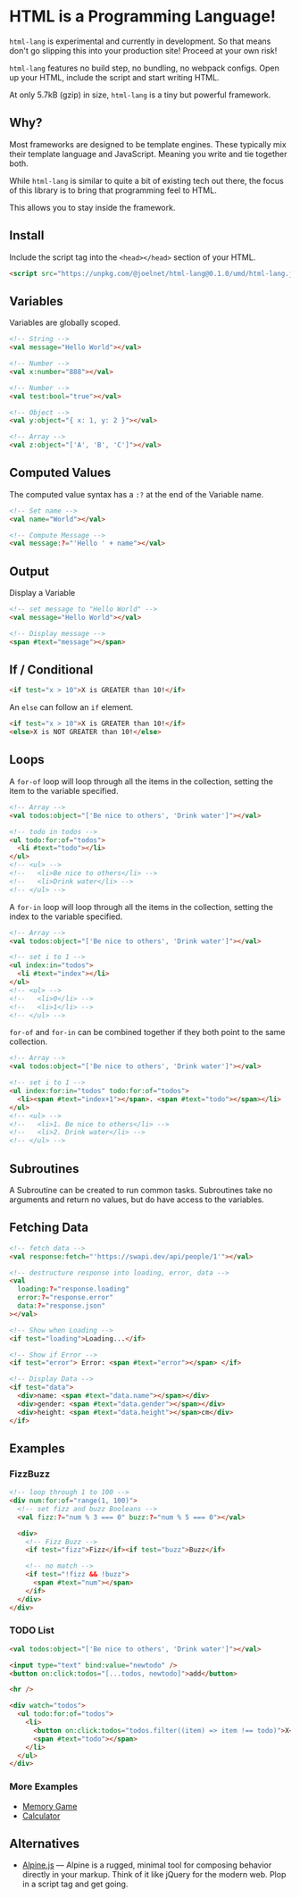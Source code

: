 # HTML is a Programming Language!

`html-lang` is experimental and currently in development. So that means don't go slipping this into your production site! Proceed at your own risk!

`html-lang` features no build step, no bundling, no webpack configs. Open up your HTML, include the script and start writing HTML.

At only 5.7kB (gzip) in size, `html-lang` is a tiny but powerful framework.

## Why?

Most frameworks are designed to be template engines. These typically mix their template language and JavaScript. Meaning you write and tie together both.

While `html-lang` is similar to quite a bit of existing tech out there, the focus of this library is to bring that programming feel to HTML.

This allows you to stay inside the framework.

## Install

Include the script tag into the `<head></head>` section of your HTML.

```html
<script src="https://unpkg.com/@joelnet/html-lang@0.1.0/umd/html-lang.js"></script>
```

## Variables

Variables are globally scoped.

```html
<!-- String -->
<val message="Hello World"></val>

<!-- Number -->
<val x:number="888"></val>

<!-- Number -->
<val test:bool="true"></val>

<!-- Object -->
<val y:object="{ x: 1, y: 2 }"></val>

<!-- Array -->
<val z:object="['A', 'B', 'C']"></val>
```

## Computed Values

The computed value syntax has a `:?` at the end of the Variable name.

```html
<!-- Set name -->
<val name="World"></val>

<!-- Compute Message -->
<val message:?="'Hello ' + name"></val>
```

## Output

Display a Variable

```html
<!-- set message to "Hello World" -->
<val message="Hello World"></val>

<!-- Display message -->
<span #text="message"></span>
```

## If / Conditional

```html
<if test="x > 10">X is GREATER than 10!</if>
```

An `else` can follow an `if` element.

```html
<if test="x > 10">X is GREATER than 10!</if>
<else>X is NOT GREATER than 10!</else>
```

## Loops

A `for-of` loop will loop through all the items in the collection, setting the item to the variable specified.

```html
<!-- Array -->
<val todos:object="['Be nice to others', 'Drink water']"></val>

<!-- todo in todos -->
<ul todo:for:of="todos">
  <li #text="todo"></li>
</ul>
<!-- <ul> -->
<!--   <li>Be nice to others</li> -->
<!--   <li>Drink water</li> -->
<!-- </ul> -->
```

A `for-in` loop will loop through all the items in the collection, setting the index to the variable specified.

```html
<!-- Array -->
<val todos:object="['Be nice to others', 'Drink water']"></val>

<!-- set i to 1 -->
<ul index:in="todos">
  <li #text="index"></li>
</ul>
<!-- <ul> -->
<!--   <li>0</li> -->
<!--   <li>1</li> -->
<!-- </ul> -->
```

`for-of` and `for-in` can be combined together if they both point to the same collection.

```html
<!-- Array -->
<val todos:object="['Be nice to others', 'Drink water']"></val>

<!-- set i to 1 -->
<ul index:for:in="todos" todo:for:of="todos">
  <li><span #text="index+1"></span>. <span #text="todo"></span></li>
</ul>
<!-- <ul> -->
<!--   <li>1. Be nice to others</li> -->
<!--   <li>2. Drink water</li> -->
<!-- </ul> -->
```

## Subroutines

A Subroutine can be created to run common tasks. Subroutines take no arguments and return no values, but do have access to the variables.

## Fetching Data

```html
<!-- fetch data -->
<val response:fetch="'https://swapi.dev/api/people/1'"></val>

<!-- destructure response into loading, error, data -->
<val
  loading:?="response.loading"
  error:?="response.error"
  data:?="response.json"
></val>

<!-- Show when Loading -->
<if test="loading">Loading...</if>

<!-- Show if Error -->
<if test="error"> Error: <span #text="error"></span> </if>

<!-- Display Data -->
<if test="data">
  <div>name: <span #text="data.name"></span></div>
  <div>gender: <span #text="data.gender"></span></div>
  <div>height: <span #text="data.height"></span>cm</div>
</if>
```

## Examples

### FizzBuzz

```html
<!-- loop through 1 to 100 -->
<div num:for:of="range(1, 100)">
  <!-- set fizz and buzz Booleans -->
  <val fizz:?="num % 3 === 0" buzz:?="num % 5 === 0"></val>

  <div>
    <!-- Fizz Buzz -->
    <if test="fizz">Fizz</if><if test="buzz">Buzz</if>

    <!-- no match -->
    <if test="!fizz && !buzz">
      <span #text="num"></span>
    </if>
  </div>
</div>
```

### TODO List

```html
<val todos:object="['Be nice to others', 'Drink water']"></val>

<input type="text" bind:value="newtodo" />
<button on:click:todos="[...todos, newtodo]">add</button>

<hr />

<div watch="todos">
  <ul todo:for:of="todos">
    <li>
      <button on:click:todos="todos.filter((item) => item !== todo)">X</button>
      <span #text="todo"></span>
    </li>
  </ul>
</div>
```

### More Examples

- [Memory Game](https://codepen.io/joelnet/pen/BadymQz)
- [Calculator](https://codepen.io/joelnet/pen/porzEPv)

## Alternatives

- [Alpine.js](https://alpinejs.dev/) — Alpine is a rugged, minimal tool for composing behavior directly in your markup. Think of it like jQuery for the modern web. Plop in a script tag and get going.
